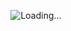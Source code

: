 <p align="center">
  <img src="https://media.giphy.com/media/y1ZBcOGOOtlpC/giphy.gif" alt="Loading..." />
</p>
